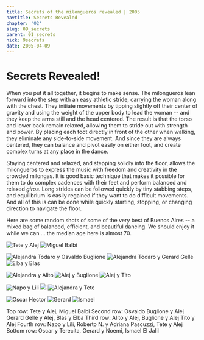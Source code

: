 ```yaml
---
title: Secrets of the milongueros revealed | 2005
navtitle: Secrets Revealed
chapter: '02'
slug: 09_secrets
parent: 01_secrets
nick: 9secrets
date: 2005-04-09
---
```


# Secrets Revealed!

When you put it all together, it begins to make sense. The milongueros lean forward into the step with an easy athletic stride, carrying the woman along with the chest. They initiate movements by tipping slightly off their center of gravity and using the weight of the upper body to lead the woman -- and they keep the arms still and the head centered. The result is that the torso and lower back remain relaxed, allowing them to stride out with strength and power. By placing each foot directly in front of the other when walking, they eliminate any side-to-side movement. And since they are always centered, they can balance and pivot easily on either foot, and create complex turns at any place in the dance.

Staying centered and relaxed, and stepping solidly into the floor, allows the milongueros to express the music with freedom and creativity in the crowded milongas. It is good basic technique that makes it possible for them to do complex cadences with their feet and perform balanced and relaxed _giros_. Long strides can be followed quickly by tiny stabbing steps, and equilibrium is easily regained if they want to do difficult movements. And all of this is can be done while quickly starting, stopping, or changing direction to navigate the floor.

Here are some random shots of some of the very best of Buenos Aires -- a mixed bag of balanced, efficient, and beautiful dancing. We should enjoy it while we can ... the median age here is almost 70.

![Tete y Alej]({{site.res}}/2_pics/9secrets/image001.jpg)
![Miguel Balbi]({{site.res}}/2_pics/9secrets/image005.jpg)

![Alejandra Todaro y Osvaldo Buglione]({{site.res}}/2_pics/9secrets/image007.jpg)
![Alejandra Todaro y Gerard Gelle]({{site.res}}/2_pics/9secrets/image009.jpg)
![Elba y Blas]({{site.res}}/2_pics/9secrets/image011.jpg)

![Alejandra y Alito]({{site.res}}/2_pics/9secrets/image013.jpg)
![Alej y Buglione]({{site.res}}/2_pics/9secrets/image015.jpg)
![Alej y Tito]({{site.res}}/2_pics/9secrets/image017.jpg)

![Napo y Lili]({{site.res}}/2_pics/9secrets/image019.jpg)
![]({{site.res}}/2_pics/9secrets/image021.jpg)
![Alejandra y Tete]({{site.res}}/2_pics/9secrets/image023.jpg)

![Oscar Hector]({{site.res}}/2_pics/9secrets/image025.jpg)
![Gerard]({{site.res}}/2_pics/9secrets/image027.jpg)
![Ismael]({{site.res}}/2_pics/9secrets/image029.jpg)

Top row: Tete y Alej, Miguel Balbi
Second row: Osvaldo Buglione y Alej  Gerard Gellé y Alej, Blas y Elba
Third row: Alito y Alej, Buglione y Alej Tito y Alej
Fourth row: Napo y Lili, Roberto N. y Adriana Pascuzzi, Tete y Alej
Bottom row: Oscar y Terecita, Gerard y Noemí, Ismael El Jalil
